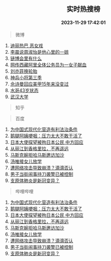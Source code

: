 <div align="center"><h2>实时热搜榜</h2><h4>2023-11-29 17:42:01</h4></div>

> 微博  

1. [迪丽热巴 恶女戏](https://s.weibo.com/weibo?q=%E8%BF%AA%E4%B8%BD%E7%83%AD%E5%B7%B4%20%E6%81%B6%E5%A5%B3%E6%88%8F&t=31&band_rank=1&Refer=top)<br />
2. [李晨说周淑怡是他心里的一姐](https://s.weibo.com/weibo?q=%23%E6%9D%8E%E6%99%A8%E8%AF%B4%E5%91%A8%E6%B7%91%E6%80%A1%E6%98%AF%E4%BB%96%E5%BF%83%E9%87%8C%E7%9A%84%E4%B8%80%E5%A7%90%23&t=31&band_rank=2&Refer=top)<br />
3. [链博会里有什么](https://s.weibo.com/weibo?q=%23%E9%93%BE%E5%8D%9A%E4%BC%9A%E9%87%8C%E6%9C%89%E4%BB%80%E4%B9%88%23&t=31&band_rank=3&Refer=top)<br />
4. [网传西藏阿里全体公务员为一女子献血](https://s.weibo.com/weibo?q=%23%E7%BD%91%E4%BC%A0%E8%A5%BF%E8%97%8F%E9%98%BF%E9%87%8C%E5%85%A8%E4%BD%93%E5%85%AC%E5%8A%A1%E5%91%98%E4%B8%BA%E4%B8%80%E5%A5%B3%E5%AD%90%E7%8C%AE%E8%A1%80%23&t=31&band_rank=4&Refer=top)<br />
5. [刘亦菲换轮胎](https://s.weibo.com/weibo?q=%23%E5%88%98%E4%BA%A6%E8%8F%B2%E6%8D%A2%E8%BD%AE%E8%83%8E%23&t=31&band_rank=5&Refer=top)<br />
6. [神兵小将第三季](https://s.weibo.com/weibo?q=%E7%A5%9E%E5%85%B5%E5%B0%8F%E5%B0%86%E7%AC%AC%E4%B8%89%E5%AD%A3&t=31&band_rank=6&Refer=top)<br />
7. [佘诗曼回应美甲15年来没变过](https://s.weibo.com/weibo?q=%E4%BD%98%E8%AF%97%E6%9B%BC%E5%9B%9E%E5%BA%94%E7%BE%8E%E7%94%B215%E5%B9%B4%E6%9D%A5%E6%B2%A1%E5%8F%98%E8%BF%87&t=31&band_rank=7&Refer=top)<br />
8. [水哥43岁状态](https://s.weibo.com/weibo?q=%23%E6%B0%B4%E5%93%A543%E5%B2%81%E7%8A%B6%E6%80%81%23&t=31&band_rank=8&Refer=top)<br />
9. [武汉大学](https://s.weibo.com/weibo?q=%E6%AD%A6%E6%B1%89%E5%A4%A7%E5%AD%A6&t=31&band_rank=9&Refer=top)<br />

> 知乎  


> 百度  

1. [为中国式现代化营造有利法治条件](https://www.baidu.com/s?wd=%E4%B8%BA%E4%B8%AD%E5%9B%BD%E5%BC%8F%E7%8E%B0%E4%BB%A3%E5%8C%96%E8%90%A5%E9%80%A0%E6%9C%89%E5%88%A9%E6%B3%95%E6%B2%BB%E6%9D%A1%E4%BB%B6&sa=fyb_news&rsv_dl=fyb_news)<br />
2. [鹅腿阿姨哽咽：压力太大不敢干活了](https://www.baidu.com/s?wd=%E9%B9%85%E8%85%BF%E9%98%BF%E5%A7%A8%E5%93%BD%E5%92%BD%EF%BC%9A%E5%8E%8B%E5%8A%9B%E5%A4%AA%E5%A4%A7%E4%B8%8D%E6%95%A2%E5%B9%B2%E6%B4%BB%E4%BA%86&sa=fyb_news&rsv_dl=fyb_news)<br />
3. [日本大使探望被拘日本公民 中方回应](https://www.baidu.com/s?wd=%E6%97%A5%E6%9C%AC%E5%A4%A7%E4%BD%BF%E6%8E%A2%E6%9C%9B%E8%A2%AB%E6%8B%98%E6%97%A5%E6%9C%AC%E5%85%AC%E6%B0%91+%E4%B8%AD%E6%96%B9%E5%9B%9E%E5%BA%94&sa=fyb_news&rsv_dl=fyb_news)<br />
4. [从丽江到香格里拉，不再遥远](https://www.baidu.com/s?wd=%E4%BB%8E%E4%B8%BD%E6%B1%9F%E5%88%B0%E9%A6%99%E6%A0%BC%E9%87%8C%E6%8B%89%EF%BC%8C%E4%B8%8D%E5%86%8D%E9%81%A5%E8%BF%9C&sa=fyb_news&rsv_dl=fyb_news)<br />
5. [马斯克婉拒哈马斯邀访加沙](https://www.baidu.com/s?wd=%E9%A9%AC%E6%96%AF%E5%85%8B%E5%A9%89%E6%8B%92%E5%93%88%E9%A9%AC%E6%96%AF%E9%82%80%E8%AE%BF%E5%8A%A0%E6%B2%99&sa=fyb_news&rsv_dl=fyb_news)<br />
6. [汤唯接女儿放学](https://www.baidu.com/s?wd=%E6%B1%A4%E5%94%AF%E6%8E%A5%E5%A5%B3%E5%84%BF%E6%94%BE%E5%AD%A6&sa=fyb_news&rsv_dl=fyb_news)<br />
7. [遭网络攻击导致崩溃？滴滴否认](https://www.baidu.com/s?wd=%E9%81%AD%E7%BD%91%E7%BB%9C%E6%94%BB%E5%87%BB%E5%AF%BC%E8%87%B4%E5%B4%A9%E6%BA%83%EF%BC%9F%E6%BB%B4%E6%BB%B4%E5%90%A6%E8%AE%A4&sa=fyb_news&rsv_dl=fyb_news)<br />
8. [男子当街闹事持刀袭警已被控制](https://www.baidu.com/s?wd=%E7%94%B7%E5%AD%90%E5%BD%93%E8%A1%97%E9%97%B9%E4%BA%8B%E6%8C%81%E5%88%80%E8%A2%AD%E8%AD%A6%E5%B7%B2%E8%A2%AB%E6%8E%A7%E5%88%B6&sa=fyb_news&rsv_dl=fyb_news)<br />
9. [支原体肺炎是新冠变异？](https://www.baidu.com/s?wd=%E6%94%AF%E5%8E%9F%E4%BD%93%E8%82%BA%E7%82%8E%E6%98%AF%E6%96%B0%E5%86%A0%E5%8F%98%E5%BC%82%EF%BC%9F&sa=fyb_news&rsv_dl=fyb_news)<br />

> 哔哩哔哩  

1. [为中国式现代化营造有利法治条件](https://www.baidu.com/s?wd=%E4%B8%BA%E4%B8%AD%E5%9B%BD%E5%BC%8F%E7%8E%B0%E4%BB%A3%E5%8C%96%E8%90%A5%E9%80%A0%E6%9C%89%E5%88%A9%E6%B3%95%E6%B2%BB%E6%9D%A1%E4%BB%B6&sa=fyb_news&rsv_dl=fyb_news)<br />
2. [鹅腿阿姨哽咽：压力太大不敢干活了](https://www.baidu.com/s?wd=%E9%B9%85%E8%85%BF%E9%98%BF%E5%A7%A8%E5%93%BD%E5%92%BD%EF%BC%9A%E5%8E%8B%E5%8A%9B%E5%A4%AA%E5%A4%A7%E4%B8%8D%E6%95%A2%E5%B9%B2%E6%B4%BB%E4%BA%86&sa=fyb_news&rsv_dl=fyb_news)<br />
3. [日本大使探望被拘日本公民 中方回应](https://www.baidu.com/s?wd=%E6%97%A5%E6%9C%AC%E5%A4%A7%E4%BD%BF%E6%8E%A2%E6%9C%9B%E8%A2%AB%E6%8B%98%E6%97%A5%E6%9C%AC%E5%85%AC%E6%B0%91+%E4%B8%AD%E6%96%B9%E5%9B%9E%E5%BA%94&sa=fyb_news&rsv_dl=fyb_news)<br />
4. [从丽江到香格里拉，不再遥远](https://www.baidu.com/s?wd=%E4%BB%8E%E4%B8%BD%E6%B1%9F%E5%88%B0%E9%A6%99%E6%A0%BC%E9%87%8C%E6%8B%89%EF%BC%8C%E4%B8%8D%E5%86%8D%E9%81%A5%E8%BF%9C&sa=fyb_news&rsv_dl=fyb_news)<br />
5. [马斯克婉拒哈马斯邀访加沙](https://www.baidu.com/s?wd=%E9%A9%AC%E6%96%AF%E5%85%8B%E5%A9%89%E6%8B%92%E5%93%88%E9%A9%AC%E6%96%AF%E9%82%80%E8%AE%BF%E5%8A%A0%E6%B2%99&sa=fyb_news&rsv_dl=fyb_news)<br />
6. [汤唯接女儿放学](https://www.baidu.com/s?wd=%E6%B1%A4%E5%94%AF%E6%8E%A5%E5%A5%B3%E5%84%BF%E6%94%BE%E5%AD%A6&sa=fyb_news&rsv_dl=fyb_news)<br />
7. [遭网络攻击导致崩溃？滴滴否认](https://www.baidu.com/s?wd=%E9%81%AD%E7%BD%91%E7%BB%9C%E6%94%BB%E5%87%BB%E5%AF%BC%E8%87%B4%E5%B4%A9%E6%BA%83%EF%BC%9F%E6%BB%B4%E6%BB%B4%E5%90%A6%E8%AE%A4&sa=fyb_news&rsv_dl=fyb_news)<br />
8. [男子当街闹事持刀袭警已被控制](https://www.baidu.com/s?wd=%E7%94%B7%E5%AD%90%E5%BD%93%E8%A1%97%E9%97%B9%E4%BA%8B%E6%8C%81%E5%88%80%E8%A2%AD%E8%AD%A6%E5%B7%B2%E8%A2%AB%E6%8E%A7%E5%88%B6&sa=fyb_news&rsv_dl=fyb_news)<br />
9. [支原体肺炎是新冠变异？](https://www.baidu.com/s?wd=%E6%94%AF%E5%8E%9F%E4%BD%93%E8%82%BA%E7%82%8E%E6%98%AF%E6%96%B0%E5%86%A0%E5%8F%98%E5%BC%82%EF%BC%9F&sa=fyb_news&rsv_dl=fyb_news)<br />
